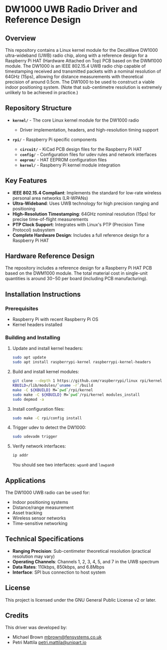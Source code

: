 # DW1000 UWB Radio Driver and Reference Design

## Overview

This repository contains a Linux kernel module for the DecaWave DW1000 ultra-wideband (UWB) radio chip, along with a reference design for a Raspberry Pi HAT (Hardware Attached on Top) PCB based on the DWM1000 module. The DW1000 is an IEEE 802.15.4 UWB radio chip capable of timestamping received and transmitted packets with a nominal resolution of 64GHz (15ps), allowing for distance measurements with theoretical precision of around 0.5cm. The DW1000 to be used to construct a viable indoor positioning system.  (Note that sub-centimetre resolution is
extremely unlikely to be achieved in practice.)

## Repository Structure

- **`kernel/`** - The core Linux kernel module for the DW1000 radio
  - Driver implementation, headers, and high-resolution timing support

- **`rpi/`** - Raspberry Pi specific components
  - **`circuit/`** - KiCad PCB design files for the Raspberry Pi HAT
  - **`config/`** - Configuration files for udev rules and network interfaces
  - **`eeprom/`** - HAT EEPROM configuration files
  - **`kernel/`** - Raspberry Pi kernel module integration

## Key Features

- **IEEE 802.15.4 Compliant**: Implements the standard for low-rate wireless personal area networks (LR-WPANs)
- **Ultra-Wideband**: Uses UWB technology for high precision ranging and positioning
- **High-Resolution Timestamping**: 64GHz nominal resolution (15ps) for precise time-of-flight measurements
- **PTP Clock Support**: Integrates with Linux's PTP (Precision Time Protocol) subsystem
- **Complete Hardware Design**: Includes a full reference design for a Raspberry Pi HAT

## Hardware Reference Design

The repository includes a reference design for a Raspberry Pi HAT PCB based on the DWM1000 module. The total material cost in single-unit quantities is around $30-$50 per board (including PCB manufacturing).

## Installation Instructions

### Prerequisites

- Raspberry Pi with recent Raspberry Pi OS
- Kernel headers installed

### Building and Installing

1. Update and install kernel headers:
   ```bash
   sudo apt update
   sudo apt install raspberrypi-kernel raspberrypi-kernel-headers
   ```

2. Build and install kernel modules:
   ```bash
   git clone --depth 1 https://github.com/raspberrypi/linux rpi/kernel/linux
   KBUILD=/lib/modules/`uname -r`/build
   make -C ${KBUILD} M=`pwd`/rpi/kernel
   sudo make -C ${KBUILD} M=`pwd`/rpi/kernel modules_install
   sudo depmod -a
   ```

3. Install configuration files:
   ```bash
   sudo make -C rpi/config install
   ```

4. Trigger udev to detect the DW1000:
   ```bash
   sudo udevadm trigger
   ```

5. Verify network interfaces:
   ```bash
   ip addr
   ```
   You should see two interfaces: `wpan0` and `lowpan0`

## Applications

The DW1000 UWB radio can be used for:
- Indoor positioning systems
- Distance/range measurement
- Asset tracking
- Wireless sensor networks
- Time-sensitive networking

## Technical Specifications

- **Ranging Precision**: Sub-centimeter theoretical resolution (practical resolution may vary)
- **Operating Channels**: Channels 1, 2, 3, 4, 5, and 7 in the UWB spectrum
- **Data Rates**: 110kbps, 850kbps, and 6.8Mbps
- **Interface**: SPI bus connection to host system

## License

This project is licensed under the GNU General Public License v2 or later.

## Credits

This driver was developed by:
- Michael Brown <mbrown@fensystems.co.uk>
- Petri Mattila <petri.mattila@unipart.io>
